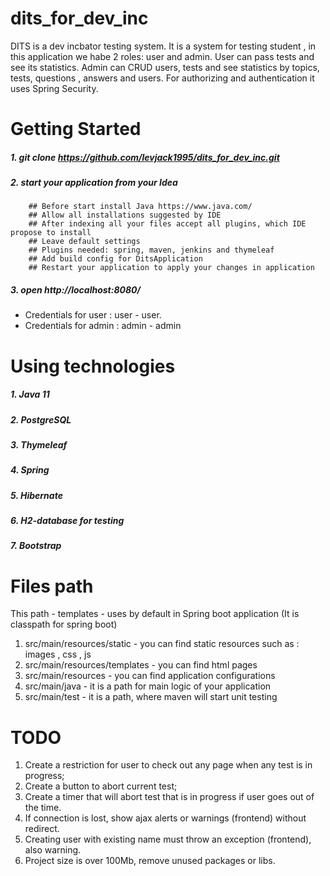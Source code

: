 # dits_for_dev_inc
DITS is a dev incbator testing system. It is a system for testing student , in this application we habe 2 roles: user and admin.
User can pass tests and see its statistics.
Admin can CRUD users, tests and see statistics by topics, tests, questions , answers and users.
For authorizing and authentication it uses Spring Security. 

Getting Started
=====================
##### 1. git clone https://github.com/levjack1995/dits_for_dev_inc.git
##### 2. start your application from your Idea
        ## Before start install Java https://www.java.com/
        ## Allow all installations suggested by IDE
        ## After indexing all your files accept all plugins, which IDE propose to install
        ## Leave default settings
        ## Plugins needed: spring, maven, jenkins and thymeleaf
        ## Add build config for DitsApplication
        ## Restart your application to apply your changes in application
##### 3. open http://localhost:8080/

* Credentials for user : user - user.
* Credentials for admin : admin - admin

Using technologies
=====================
##### 1. Java 11
##### 2. PostgreSQL
##### 3. Thymeleaf
##### 4. Spring
##### 5. Hibernate
##### 6. H2-database for testing
##### 7. Bootstrap

Files path
=====================
This path - templates - uses by default in Spring boot application (It is classpath for spring boot)
1. src/main/resources/static - you can find static resources such as : images , css , js 
2. src/main/resources/templates - you can find html pages 
3. src/main/resources - you can find application configurations
4. src/main/java - it is a path for main logic of your application
5. src/main/test - it is a path, where maven will start unit testing


TODO
=====================
1. Create a restriction for user to check out any page when any test is in progress;
2. Create a button to abort current test;
3. Create a timer that will abort test that is in progress if user goes out of the time.
4. If connection is lost, show ajax alerts or warnings (frontend) without redirect.
5. Creating user with existing name must throw an exception (frontend), also warning.
6. Project size is over 100Mb, remove unused packages or libs.
